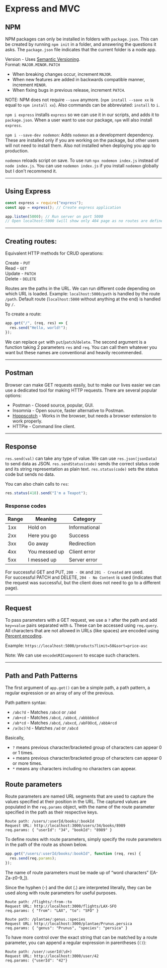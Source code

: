 # Express and MVC

## NPM

NPM packages can only be installed in folders with `package.json`. This can be
created by running `npm init` in a folder, and answering the questions it asks.
The `package.json` file indicates that the current folder is a node app.

Version - Uses [Semantic Versioning](https://semver.org/).\
Format: `MAJOR.MINOR.PATCH`

- When breaking changes occur, increment `MAJOR`.
- When new features are added in backwards compatible manner, increment `MINOR`.
- When fixing bugs in previous release, increment `PATCH`.

NOTE: NPM does not require `--save` anymore.
(`npm install --save xx` is equal to `npm install xx`).
Also commands can be abbreviated: `install` to `i`.

`npm i express` installs `express` so we can use it in our scripts, and adds it
to `package.json`. When a user want to use our package, `npm` will also install
`express`.

`npm i --save-dev nodemon`: Adds `nodemon` as a development dependency. These
are installed only if you are working on the package, but other users will not
need to install them. Also not installed when deploying you app to production.

`nodemon` reloads script on save. To use run `npx nodemon index.js` instead of
`node index.js`. You can use `nodemon index.js` if you install `nodemon`
globally but I don't recommend it.

---

## Using Express

```js
const express = require("express");
const app = express(); // Create express application

app.listen(5000); // Run server on port 5000
// Open localhost:5000 (will show only 404 page as no routes are defined)
```

---

## Creating routes:

Equivalent HTTP methods for CRUD operations:

Create - `PUT`\
Read - `GET`\
Update - `PATCH`\
Delete - `DELETE`

Routes are the paths in the URL. We can run different code depending on which
URL is loaded. Example: `localhost:5000/path` is handled by the route `/path`.
Default route (`localhost:5000` without anything at the end) is handled by `/`.

To create a route:

```js
app.get("/", (req, res) => {
  res.send("Hello, world!");
});
```

We can replace `get` with `put`/`patch`/`delete`. The second argument is a
function taking 2 parameters `res` and `req`. You can call them whatever you
want but these names are conventional and heavily recommended.

---

## Postman

Browser can make GET requests easily, but to make our lives easier we can use a
dedicated tool for making HTTP requests. There are several popular options:

- Postman - Closed source, popular, GUI.
- Insomnia - Open source, faster alternative to Postman.
- [Hoppscotch](https://hoppscotch.io) - Works in the browser, but needs a
  browser extension to work properly.
- HTTPie - Command line client.

---

## Response

`res.send(val)` can take any type of value. We can use `res.json(jsonData)` to
send data as JSON. `res.sendStatus(code)` sends the correct status code and its
string representation as plain text. `res.status(code)` sets the status code but
sends no data.

You can also chain calls to `res`:

```js
res.status(418).send("I'm a Teapot");
```

### Response codes

| Range | Meaning       | Category      |
| ----- | ------------- | ------------- |
| 1xx   | Hold on       | Informational |
| 2xx   | Here you go   | Success       |
| 3xx   | Go away       | Redirection   |
| 4xx   | You messed up | Client error  |
| 5xx   | I messed up   | Server error  |

For successful GET and PUT, `200 - OK` and `201 - Created` are used.\
For successful PATCH and DELETE, `204 - No Content` is used (indicates that the
request was successful, but the client does not need to go to a different page).

---

## Request

To pass parameters with a GET request, we use a `?` after the path and add
`key=value` pairs separated with `&`. These can be accessed using `req.query`.
All characters that are not allowed in URLs (like spaces) are encoded using
[Percent encoding](https://en.wikipedia.org/wiki/Percent-encoding).

Example: `https://localhost:5000/products?limit=50&sort=price-asc`

Note: We can use `encodeURIComponent` to escape such characters.

---

## Path and Path Patterns

The first argument of `app.get()` can be a simple path, a path pattern, a
regular expression or an array of any of the previous.

Path pattern syntax:

- `/abc?d` - Matches `/abcd` or `/abd`
- `/ab+cd` - Matches `/abcd`, `/abbcd`, `/abbbbbcd`
- `/ab*cd` - Matches `/abcd`, `/abxcd`, `/abFOOcd`, `/abbArcd`
- `/a(bc)?d` - Matches `/ad` or `/abcd`

Basically,

- `?` means previous character/bracketed group of characters can appear 0 or 1
  times.
- `+` means previous character/bracketed group of characters can appear 0 or
  more times.
- `*` means any characters including no characters can appear.

## Route parameters

Route parameters are named URL segments that are used to capture the values
specified at their position in the URL. The captured values are populated in the
`req.params` object, with the name of the route parameter specified in the path
as their respective keys.

```
Route path: /users/:userId/books/:bookId
Request URL: http://localhost:3000/users/34/books/8989
req.params: { "userId": "34", "bookId": "8989" }
```

To define routes with route parameters, simply specify the route parameters in
the path of the route as shown below.

```js
app.get("/users/:userId/books/:bookId", function (req, res) {
  res.send(req.params);
});
```

The name of route parameters must be made up of “word characters”
(\[A-Za-z0-9\_\]).

Since the hyphen (-) and the dot (.) are interpreted literally, they can be used
along with route parameters for useful purposes.

```
Route path: /flights/:from-:to
Request URL: http://localhost:3000/flights/LAX-SFO
req.params: { "from": "LAX", "to": "SFO" }

Route path: /plantae/:genus.:species
Request URL: http://localhost:3000/plantae/Prunus.persica
req.params: { "genus": "Prunus", "species": "persica" }
```

To have more control over the exact string that can be matched by a route
parameter, you can append a regular expression in parentheses (`()`):

```
Route path: /user/:userId(\d+)
Request URL: http://localhost:3000/user/42
req.params: {"userId": "42"}
```